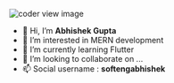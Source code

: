 ![coder view image](https://media-exp1.licdn.com/dms/image/C4D16AQGo4Az8U6K0vQ/profile-displaybackgroundimage-shrink_350_1400/0/1654868600122?e=1664409600&v=beta&t=AOSCKWr_CVDozyoQ1KcLjiAwZxCR7MLaHA0OqfhZ6-0)
- 👋 Hi, I’m **Abhishek Gupta**
- 👀 I’m interested in MERN development
- 🌱 I’m currently learning Flutter
- 💞️ I’m looking to collaborate on ...
- 📫 Social username : <b>softengabhishek</b>

<!---
Softengabhishek/Softengabhishek is a ✨ special ✨ repository because its `README.md` (this file) appears on your GitHub profile.
You can click the Preview link to take a look at your changes.
--->
